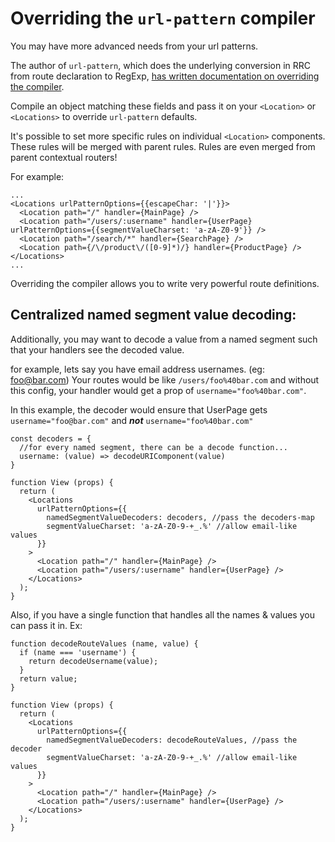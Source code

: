 # Overriding the `url-pattern` compiler

You may have more advanced needs from your url patterns.

The author of `url-pattern`, which does the underlying conversion in RRC from route declaration to RegExp,
[has written documentation on overriding the compiler](https://github.com/snd/url-pattern#customize-the-pattern-syntax).

Compile an object matching these fields and pass it on your `<Location>` or `<Locations>` to override `url-pattern`
defaults.

It's possible to set more specific rules on individual `<Location>` components. These rules will be merged
with parent rules. Rules are even merged from parent contextual routers!

For example:

    ...
    <Locations urlPatternOptions={{escapeChar: '|'}}>
      <Location path="/" handler={MainPage} />
      <Location path="/users/:username" handler={UserPage} urlPatternOptions={{segmentValueCharset: 'a-zA-Z0-9'}} />
      <Location path="/search/*" handler={SearchPage} />
      <Location path={/\/product\/([0-9]*)/} handler={ProductPage} />
    </Locations>
    ...

Overriding the compiler allows you to write very powerful route definitions.

## Centralized named segment value decoding:

Additionally, you may want to decode a value from a named segment such that your handlers see the decoded value.

for example, lets say you have email address usernames. (eg: foo@bar.com) Your routes would be like `/users/foo%40bar.com` and without this config, your handler would get a prop of `username="foo%40bar.com"`. 

In this example, the decoder would ensure that UserPage gets `username="foo@bar.com"` and ***not*** `username="foo%40bar.com"`

```
const decoders = {
  //for every named segment, there can be a decode function...
  username: (value) => decodeURIComponent(value)
}

function View (props) {
  return (
    <Locations 
      urlPatternOptions={{
        namedSegmentValueDecoders: decoders, //pass the decoders-map
        segmentValueCharset: 'a-zA-Z0-9-+_.%' //allow email-like values
      }}
    >
      <Location path="/" handler={MainPage} />
      <Location path="/users/:username" handler={UserPage} />
    </Locations>
  );
}
```

Also, if you have a single function that handles all the names & values you can pass it in. Ex:

```
function decodeRouteValues (name, value) {
  if (name === 'username') {
    return decodeUsername(value);
  }
  return value;
}

function View (props) {
  return (
    <Locations 
      urlPatternOptions={{
        namedSegmentValueDecoders: decodeRouteValues, //pass the decoder
        segmentValueCharset: 'a-zA-Z0-9-+_.%' //allow email-like values
      }}
    >
      <Location path="/" handler={MainPage} />
      <Location path="/users/:username" handler={UserPage} />
    </Locations>
  );
}
```
